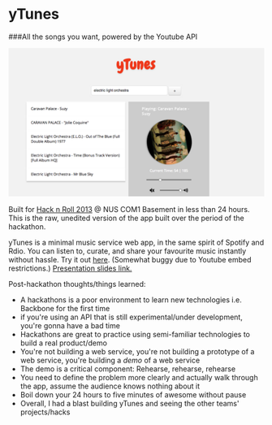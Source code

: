 yTunes
======
###All the songs you want, powered by the Youtube API



![yTunes](https://github.com/Leventhan/yTunes/blob/master/screenshot.png)



Built for [Hack n Roll 2013](http://hacknroll.nushackers.org/) @ NUS COM1 Basement in less than 24 hours.
This is the raw, unedited version of the app built over the period of the hackathon.

yTunes is a minimal music service web app, in the same spirit of Spotify and Rdio.
You can listen to, curate, and share your favourite music instantly without hassle.
Try it out [here](http://leventhan.github.com/yTunes). (Somewhat buggy due to Youtube embed restrictions.)
[Presentation slides link.](https://docs.google.com/presentation/d/1F3IIA6KrfRyYsowzsbBO_6YxG4iIvndQ_8pN6T56YZE/edit?usp=sharing)


Post-hackathon thoughts/things learned:
- A hackathons is a poor environment to learn new technologies i.e. Backbone for the first time
- if you're using an API that is still experimental/under development, you're gonna have a bad time
- Hackathons are great to practice using semi-familiar technologies to build a real product/demo
- You're not building a web service, you're not building a prototype of a web service, you're building a *demo* of a web service
- The demo is a critical component: Rehearse, rehearse, rehearse
- You need to define the problem more clearly and actually walk through the app, assume the audience knows nothing about it
- Boil down your 24 hours to five minutes of awesome without pause
- Overall, I had a blast building yTunes and seeing the other teams' projects/hacks 


